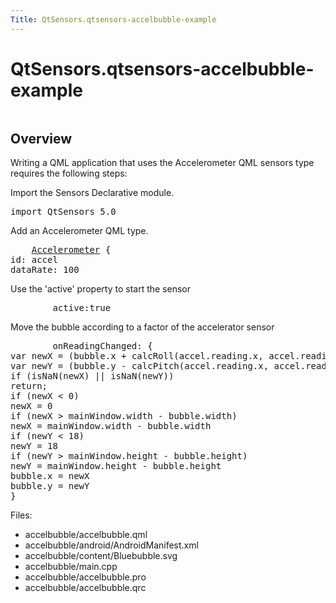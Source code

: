 ```yaml
---
Title: QtSensors.qtsensors-accelbubble-example
---
```


# QtSensors.qtsensors-accelbubble-example

<span class="subtitle"></span>
<!-- $$$accelbubble-description -->
<p class="centerAlign"><img src="https://assets.ubuntu.com/v1/6ab1b6e9-accelbubble.png" alt="" /></p>
<h2 id="overview">Overview</h2>
<p>Writing a QML application that uses the Accelerometer QML sensors type requires the following steps:</p>
<p>Import the Sensors Declarative module.</p>
<pre class="qml">import QtSensors 5.0</pre>
<p>Add an Accelerometer QML type.</p>
<pre class="qml">    <span class="type"><a href="QtSensors.Accelerometer.md">Accelerometer</a></span> {
<span class="name">id</span>: <span class="name">accel</span>
<span class="name">dataRate</span>: <span class="number">100</span></pre>
<p>Use the 'active' property to start the sensor</p>
<pre class="qml">        <span class="name">active</span>:<span class="number">true</span></pre>
<p>Move the bubble according to a factor of the accelerator sensor</p>
<pre class="qml">        <span class="name">onReadingChanged</span>: {
var <span class="name">newX</span> = (<span class="name">bubble</span>.<span class="name">x</span> <span class="operator">+</span> <span class="name">calcRoll</span>(<span class="name">accel</span>.<span class="name">reading</span>.<span class="name">x</span>, <span class="name">accel</span>.<span class="name">reading</span>.<span class="name">y</span>, <span class="name">accel</span>.<span class="name">reading</span>.<span class="name">z</span>) <span class="operator">*</span> <span class="number">.1</span>)
var <span class="name">newY</span> = (<span class="name">bubble</span>.<span class="name">y</span> <span class="operator">-</span> <span class="name">calcPitch</span>(<span class="name">accel</span>.<span class="name">reading</span>.<span class="name">x</span>, <span class="name">accel</span>.<span class="name">reading</span>.<span class="name">y</span>, <span class="name">accel</span>.<span class="name">reading</span>.<span class="name">z</span>) <span class="operator">*</span> <span class="number">.1</span>)
<span class="keyword">if</span> (<span class="name">isNaN</span>(<span class="name">newX</span>) <span class="operator">||</span> <span class="name">isNaN</span>(<span class="name">newY</span>))
<span class="keyword">return</span>;
<span class="keyword">if</span> (<span class="name">newX</span> <span class="operator">&lt;</span> <span class="number">0</span>)
<span class="name">newX</span> <span class="operator">=</span> <span class="number">0</span>
<span class="keyword">if</span> (<span class="name">newX</span> <span class="operator">&gt;</span> <span class="name">mainWindow</span>.<span class="name">width</span> <span class="operator">-</span> <span class="name">bubble</span>.<span class="name">width</span>)
<span class="name">newX</span> <span class="operator">=</span> <span class="name">mainWindow</span>.<span class="name">width</span> <span class="operator">-</span> <span class="name">bubble</span>.<span class="name">width</span>
<span class="keyword">if</span> (<span class="name">newY</span> <span class="operator">&lt;</span> <span class="number">18</span>)
<span class="name">newY</span> <span class="operator">=</span> <span class="number">18</span>
<span class="keyword">if</span> (<span class="name">newY</span> <span class="operator">&gt;</span> <span class="name">mainWindow</span>.<span class="name">height</span> <span class="operator">-</span> <span class="name">bubble</span>.<span class="name">height</span>)
<span class="name">newY</span> <span class="operator">=</span> <span class="name">mainWindow</span>.<span class="name">height</span> <span class="operator">-</span> <span class="name">bubble</span>.<span class="name">height</span>
<span class="name">bubble</span>.<span class="name">x</span> <span class="operator">=</span> <span class="name">newX</span>
<span class="name">bubble</span>.<span class="name">y</span> <span class="operator">=</span> <span class="name">newY</span>
}</pre>
<p>Files:</p>
<ul>
<li>accelbubble/accelbubble.qml</li>
<li>accelbubble/android/AndroidManifest.xml</li>
<li>accelbubble/content/Bluebubble.svg</li>
<li>accelbubble/main.cpp</li>
<li>accelbubble/accelbubble.pro</li>
<li>accelbubble/accelbubble.qrc</li>
</ul>
<!-- @@@accelbubble -->
